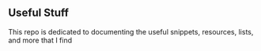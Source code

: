 ## Useful Stuff
This repo is dedicated to documenting the useful snippets, resources, lists, and more that I find
